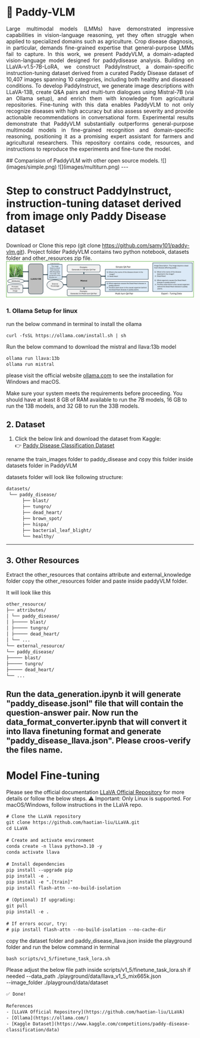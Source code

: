 
# 🌾 Paddy-VLM
<p align="justify">
Large multimodal models (LMMs) have demonstrated impressive capabilities in vision-language reasoning, yet they often struggle when applied to specialized domains such as agriculture. Crop disease diagnosis, in particular, demands fine-grained expertise that general-purpose LMMs fail to capture. In this work, we present PaddyVLM, a domain-adapted vision-language model designed for paddydisease analysis. Building on LLaVA-v1.5-7B-LoRA, we construct PaddyInstruct, a domain-specific instruction-tuning dataset derived from a curated Paddy Disease dataset of 10,407 images spanning 10 categories, including both healthy and diseased conditions. To develop PaddyInstruct, we generate image descriptions with LLaVA-13B, create Q&A pairs and multi-turn dialogues using Mistral-7B (via an Ollama setup), and enrich them with knowledge from agricultural repositories. Fine-tuning with this data enables PaddyVLM to not only recognize diseases with high accuracy but also assess severity and provide actionable recommendations in conversational form. Experimental results demonstrate that PaddyVLM substantially outperforms general-purpose multimodal models in fine-grained recognition and domain-specific reasoning, positioning it as a promising expert assistant for farmers and agricultural researchers. This repository contains code, resources, and instructions to reproduce the experiments and fine-tune the model.  
</p>
## Comparision of PaddyVLM with other open source models.
![](images/simple.png)
![](images/multiturn.png)
---

# Step to construct PaddyInstruct, instruction-tuning dataset derived from image only Paddy Disease dataset
Download or Clone this repo (git clone https://github.com/samy101/paddy-vlm.git). Project folder PaddyVLM contains two python notebook, datasets folder and other_resources zip file.
![Pipeline to generate expert-tuning dataset.](images/data_generation.png)

### 1. Ollama Setup for linux

run the below command in terminal to install the ollama
```
curl -fsSL https://ollama.com/install.sh | sh
```
Run the below command to download the mistral and llava:13b model
```
ollama run llava:13b
ollama run mistral
```
please visit the official website [ollama.com](https://ollama.com/) to see the installation for Windows and macOS.

Make sure your system meets the requirements before proceeding. You should have at least 8 GB of RAM available to run the 7B models, 16 GB to run the 13B models, and 32 GB to run the 33B models.

## 2. Dataset

1. Click the below link and download the dataset from Kaggle:  
   👉 [Paddy Disease Classification Dataset](https://www.kaggle.com/competitions/paddy-disease-classification/data)
   
rename the train_images folder to paddy_disease and copy this folder inside datasets folder in PaddyVLM

datasets folder will look like following structure:

```
datasets/
 └── paddy_disease/
      ├── blast/
      ├── tungro/
      ├── dead_heart/
      ├── brown_spot/
      ├── hispa/
      ├── bacterial_leaf_blight/
      └── healthy/

```

---

## 3. Other Resources
   Extract the other_resources that contains attribute and external_knowledge folder copy the other_resources folder and paste inside paddyVLM folder.

   It will look like this
```
other_resource/
├── attributes/
│ └── paddy_disease/
│ ├───── blast/
│ ├───── tungro/
│ ├───── dead_heart/
│ └── ...
└── external_resource/
└── paddy_disease/
├───── blast/
├───── tungro/
├───── dead_heart/
└── ...

```
Run the data_generation.ipynb it will generate "paddy_disease.jsonl" file that will contain the question-answer pair. Now run the data_format_converter.ipynb that will 
convert it into llava finetuning format and generate "paddy_disease_llava.json". Please croos-verify the files name.
---

# Model Fine-tuning
Please see the official documentation [LLaVA Official Repository](https://github.com/haotian-liu/LLaVA) for more details or follow the below steps.
⚠️ Important: Only Linux is supported. For macOS/Windows, follow instructions in the LLaVA repo.
```
# Clone the LLaVA repository
git clone https://github.com/haotian-liu/LLaVA.git
cd LLaVA

# Create and activate environment
conda create -n llava python=3.10 -y
conda activate llava

# Install dependencies
pip install --upgrade pip
pip install -e .
pip install -e ".[train]"
pip install flash-attn --no-build-isolation

# (Optional) If upgrading:
git pull
pip install -e .

# If errors occur, try:
# pip install flash-attn --no-build-isolation --no-cache-dir
```
copy the dataset folder and paddy_disease_llava.json inside the playground folder and run the below command in terminal 
```
bash scripts/v1_5/finetune_task_lora.sh
```
Please adjust the below file path inside scripts/v1_5/finetune_task_lora.sh if needed
--data_path ./playground/data/llava_v1_5_mix665k.json \
--image_folder ./playground/data/dataset
```
✅ Done!

References
- [LLaVA Official Repository](https://github.com/haotian-liu/LLaVA)
- [Ollama](https://ollama.com/)
- [Kaggle Dataset](https://www.kaggle.com/competitions/paddy-disease-classification/data)
